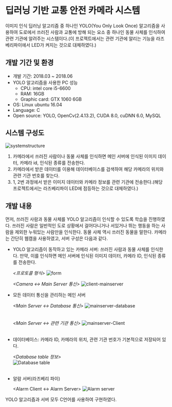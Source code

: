 # 딥러닝 기반 교통 안전 카메라 시스템
이미지 인식 딥러닝 알고리즘 중 하나인 YOLO(You Only Look Once) 알고리즘을 사용하여 도로에서 쓰러진 사람과 교통에 방해 되는 요소 중 하나인 동물 사체를 인식하여 관련 기관에 알려주는 시스템이다.(이 프로젝트에서는 관련 기관에 알리는 기능을 라즈베리파이에서 LED가 켜지는 것으로 대체하였다.)

## 개발 기간 및 환경
- 개발 기간: 2018.03 ~ 2018.06
- YOLO 알고리즘을 사용한 PC 성능
  - CPU: intel core i5-6600
  - RAM: 16GB
  - Graphic card: GTX 1060 6GB
- OS: Linux ubuntu 16.04
- Language: C
- Open source: YOLO, OpenCv(2.4.13.2), CUDA 8.0, cuDNN 6.0, MySQL

## 시스템 구성도

![systemstructure](https://user-images.githubusercontent.com/34755287/51419844-00614400-1bd1-11e9-8d28-b31cf624dd59.JPG)

1. 카메라에서 쓰러진 사람이나 동물 사체를 인식하면 메인 서버에 인식된 이미지 데이터, 카메라 id, 인식된 종류를 전송한다.
2. 카메라에서 받은 데이터를 이용해 데이터베이스를 검색하여 해당 카메라의 위치와 관련 기관 번호를 찾는다.
3. 1, 2번 과정에서 받은 이미지 데이터와 카메라 정보를 관련 기관에 전송한다.(해당 프로젝트에서는 라즈베리파이 LED에 점등하는 것으로 대체하였다.)

## 개발 내용
먼저, 쓰러진 사람과 동물 사체를 YOLO 알고리즘이 인식할 수 있도록 학습을 진행하였다. 쓰러진 사람은 일반적인 도로 상황에서 걸어다니거나 서있거나 뛰는 행동을 하는 사람을 제외한 누워있는 사람만을 인식한다. 동물 사체 역시 쓰러진 동물을 말한다. 카메라는 간단히 웹캠을 사용하였고, 서버 구성은 다음과 같다.
- YOLO 알고리즘이 동작하고 있는 카메라 서버: 쓰러진 사람과 동물 사체를 인식한다. 만약, 이를 인식하면 메인 서버에 인식된 이미지 데이터, 카메라 ID, 인식된 종류를 전송한다.
  
  *<프로토콜 형식>*
  ![form](https://user-images.githubusercontent.com/58102072/69716014-94366180-114c-11ea-8dc9-9129c2b15542.JPG)
  
  *<Camera <-> Main Server 통신>*
  ![client-mainserver](https://user-images.githubusercontent.com/58102072/69705290-98588400-1138-11ea-883c-f9182ba87a33.JPG)
- 모든 데이터 통신을 관리하는 메인 서버
  
  *<Main Server <-> Database 통신>*
  ![mainserver-database](https://user-images.githubusercontent.com/58102072/69716499-774e5e00-114d-11ea-9037-4eb0fb4b0abb.JPG)
  <br/>
  <br/>
  <br/>
  *<Main Server <-> 관련 기관 통신>*
  ![mainserver-Client](https://user-images.githubusercontent.com/58102072/69716715-f04db580-114d-11ea-8328-f56379547035.JPG)
  <br/>
  <br/>
- 데이터베이스: 카메라 ID, 카메라의 위치, 관련 기관 번호가 기본적으로 저장되어 있다.

  *<Database table 정보>*<br/>
  ![Database table](https://user-images.githubusercontent.com/58102072/69716817-2c811600-114e-11ea-8faa-e51ac7423020.jpg)
  <br/>
  <br/>
- 알람 서버(라즈베리 파이)

  <Alarm Client <-> Alarm Server>
  ![Alarm server](https://user-images.githubusercontent.com/58102072/69716961-7ff36400-114e-11ea-89a7-fcca0169a853.JPG)

YOLO 알고리즘과 서버 모두 C언어를 사용하여 구현하였다.
